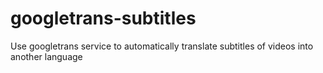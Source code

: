 # googletrans-subtitles
Use googletrans service to automatically translate subtitles of videos into another language
